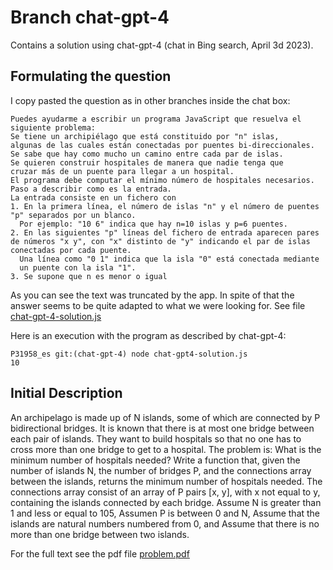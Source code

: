 # Branch chat-gpt-4

Contains a solution using chat-gpt-4 (chat in Bing search, April 3d 2023).

## Formulating the question

I copy pasted the question as in other branches inside the chat box:

```
Puedes ayudarme a escribir un programa JavaScript que resuelva el siguiente problema: 
Se tiene un archipiélago que está constituido por "n" islas, 
algunas de las cuales están conectadas por puentes bi-direccionales. 
Se sabe que hay como mucho un camino entre cada par de islas. 
Se quieren construir hospitales de manera que nadie tenga que 
cruzar más de un puente para llegar a un hospital. 
El programa debe computar el mínimo número de hospitales necesarios. 
Paso a describir como es la entrada. 
La entrada consiste en un fichero con 
1. En la primera línea, el número de islas "n" y el número de puentes "p" separados por un blanco. 
  Por ejemplo: "10 6" indica que hay n=10 islas y p=6 puentes.
2. En las siguientes "p" líneas del fichero de entrada aparecen pares de números "x y", con "x" distinto de "y" indicando el par de islas conectadas por cada puente. 
  Una línea como "0 1" indica que la isla "0" está conectada mediante 
  un puente con la isla "1". 
3. Se supone que n es menor o igual
```

As you can see the text was truncated by the app. In spite of that the answer seems to be quite adapted to what we were looking for. See file [chat-gpt-4-solution.js](chat-gpt4-solution.js)


Here is an execution with the program as described by chat-gpt-4:

```
P31958_es git:(chat-gpt-4) node chat-gpt4-solution.js 
10
```

## Initial Description

 An archipelago is made up of N islands,  some of which are connected by P bidirectional bridges.
 It is known that there is at most one bridge between each pair of islands.
 They want to build hospitals so that no one has to cross more than one bridge to get to a hospital.
 The problem is: What is the minimum number of hospitals needed?
 Write a function that, given the number of islands N, the number of bridges P, and the connections array between the islands,
 returns the minimum number of hospitals needed.
 The connections array  consist of an array of P  pairs [x, y], with x not equal to y, containing the islands connected by each bridge. 
 Assume N is greater than 1 and less or equal to 105, 
 Assumen P is between 0 and N, 
 Assume that the islands are natural numbers numbered from 0, and 
 Assume that there is no more than one bridge between two islands.

For the full text see the pdf file [problem.pdf](problem.pdf)
